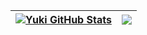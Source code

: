 | <a href="https://github.com/anuraghazra/github-readme-stats"><img align="center" src="https://github-readme-stats-oktrn4plc-shelbyhell.vercel.app/api?username=ShelbyHell&count_private=true&show_icons=true&include_all_commits=true&theme=synthwave&hide_border=true&layout=compact" alt="Yuki GitHub Stats" /></a> | <a href="https://github.com/anuraghazra/github-readme-stats"><img align="center" src="https://github-readme-stats-oktrn4plc-shelbyhell.vercel.app/api/top-langs/?username=ShelbyHell&layout=compact&hide_border=true&theme=synthwave" /></a> |
| ------------- | ------------- |
